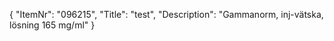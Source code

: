 {
  "ItemNr": "096215",
  "Title": "test",
  "Description": "Gammanorm, inj-vätska, lösning 165 mg/ml"
}